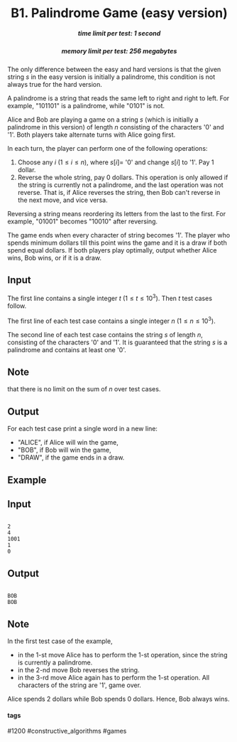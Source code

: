 <h1 style='text-align: center;'> B1. Palindrome Game (easy version)</h1>

<h5 style='text-align: center;'>time limit per test: 1 second</h5>
<h5 style='text-align: center;'>memory limit per test: 256 megabytes</h5>

The only difference between the easy and hard versions is that the given string $s$ in the easy version is initially a palindrome, this condition is not always true for the hard version.

A palindrome is a string that reads the same left to right and right to left. For example, "101101" is a palindrome, while "0101" is not.

Alice and Bob are playing a game on a string $s$ (which is initially a palindrome in this version) of length $n$ consisting of the characters '0' and '1'. Both players take alternate turns with Alice going first.

In each turn, the player can perform one of the following operations: 

1. Choose any $i$ ($1 \le i \le n$), where $s[i] =$ '0' and change $s[i]$ to '1'. Pay 1 dollar.
2. Reverse the whole string, pay 0 dollars. This operation is only allowed if the string is currently not a palindrome, and the last operation was not reverse. That is, if Alice reverses the string, then Bob can't reverse in the next move, and vice versa.

Reversing a string means reordering its letters from the last to the first. For example, "01001" becomes "10010" after reversing.

The game ends when every character of string becomes '1'. The player who spends minimum dollars till this point wins the game and it is a draw if both spend equal dollars. If both players play optimally, output whether Alice wins, Bob wins, or if it is a draw.

## Input

The first line contains a single integer $t$ ($1 \le t \le 10^3$). Then $t$ test cases follow.

The first line of each test case contains a single integer $n$ ($1 \le n \le 10^3$).

The second line of each test case contains the string $s$ of length $n$, consisting of the characters '0' and '1'. It is guaranteed that the string $s$ is a palindrome and contains at least one '0'. 

## Note

 that there is no limit on the sum of $n$ over test cases.

## Output

For each test case print a single word in a new line: 

* "ALICE", if Alice will win the game,
* "BOB", if Bob will win the game,
* "DRAW", if the game ends in a draw.
## Example

## Input


```

2
4
1001
1
0

```
## Output


```

BOB
BOB

```
## Note

In the first test case of the example, 

* in the $1$-st move Alice has to perform the $1$-st operation, since the string is currently a palindrome.
* in the $2$-nd move Bob reverses the string.
* in the $3$-rd move Alice again has to perform the $1$-st operation. All characters of the string are '1', game over.

 Alice spends $2$ dollars while Bob spends $0$ dollars. Hence, Bob always wins.

#### tags 

#1200 #constructive_algorithms #games 